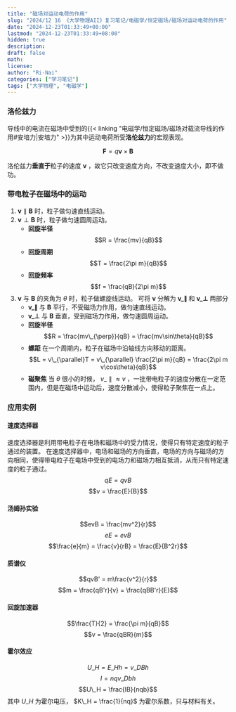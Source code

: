 ```yaml
---
title: "磁场对运动电荷的作用"
slug: "2024/12 16 《大学物理AII》复习笔记/电磁学/恒定磁场/磁场对运动电荷的作用"
date: "2024-12-23T01:33:49+08:00"
lastmod: "2024-12-23T01:33:49+08:00"
hidden: true
description:
draft: false
math:
license:
author: "Ri-Nai"
categories: ["学习笔记"]
tags: ["大学物理", "电磁学"]
---
```

### 洛伦兹力
导线中的电流在磁场中受到的{{< linking "电磁学/恒定磁场/磁场对载流导线的作用#安培力|安培力" >}}为其中运动电荷所受**洛伦兹力**的宏观表现。

$$\boldsymbol{F} = q\boldsymbol{v} \times \boldsymbol{B}$$

洛伦兹力**垂直于**粒子的速度 $\boldsymbol{v}$ ，故它只改变速度方向，不改变速度大小，即不做功。

### 带电粒子在磁场中的运动
1. $\boldsymbol{v} \parallel \boldsymbol{B}$ 时，粒子做匀速直线运动。
2. $\boldsymbol{v} \perp \boldsymbol{B}$ 时，粒子做匀速圆周运动。
    - **回旋半径** 
        $$R = \frac{mv}{qB}$$
    - **回旋周期** 
        $$T = \frac{2\pi m}{qB}$$
    - **回旋频率**
        $$f = \frac{qB}{2\pi m}$$
3. $\boldsymbol{v}$ 与 $\boldsymbol{B}$ 的夹角为 $\theta$ 时，粒子做螺旋线运动。
    可将 $\boldsymbol{v}$ 分解为 $\boldsymbol{v\_{\parallel}}$ 和 $\boldsymbol{v\_{\perp}}$ 两部分
    - $\boldsymbol{v\_{\parallel}}$ 与 $\boldsymbol{B}$ 平行，不受磁场力作用，做匀速直线运动。
    - $\boldsymbol{v\_{\perp}}$ 与 $\boldsymbol{B}$ 垂直，受到磁场力作用，做匀速圆周运动。
    - **回旋半径**
        $$R = \frac{mv\_{\perp}}{qB} = \frac{mv\sin\theta}{qB}$$
    - **螺距**
        在一个周期内，粒子在磁场中沿轴线方向移动的距离。
        $$L = v\_{\parallel}T = v\_{\parallel} \frac{2\pi m}{qB} =  \frac{2\pi m v\cos\theta}{qB}$$
    - **磁聚焦**
        当 $\theta$ 很小的时候， $v\_{\parallel} \approx v$ ，一批带电粒子的速度分散在一定范围内，但是在磁场中运动后，速度分散减小，使得粒子聚焦在一点上。

### 应用实例

#### 速度选择器
速度选择器是利用带电粒子在电场和磁场中的受力情况，使得只有特定速度的粒子通过的装置。
在速度选择器中，电场和磁场的方向垂直，电场的方向与磁场的方向相同，使得带电粒子在电场中受到的电场力和磁场力相互抵消，从而只有特定速度的粒子通过。
$$qE = qvB$$
$$v = \frac{E}{B}$$

#### 汤姆孙实验
$$evB = \frac{mv^2}{r}$$
$$eE = evB$$
$$\frac{e}{m} = \frac{v}{rB} = \frac{E}{B^2r}$$

#### 质谱仪
$$qvB' = m\frac{v^2}{r}$$
$$m = \frac{qB'r}{v} = \frac{qBB'r}{E}$$

#### 回旋加速器
$$\frac{T}{2} = \frac{\pi m}{qB}$$
$$v = \frac{qBR}{m}$$

#### 霍尔效应
$$U\_H = E\_Hh = v\_DBh$$
$$I = nqv\_Dbh$$
$$U\_H = \frac{IB}{nqb}$$
其中 $U\_H$ 为霍尔电压， $K\_H = \frac{1}{nq}$ 为霍尔系数，只与材料有关。
